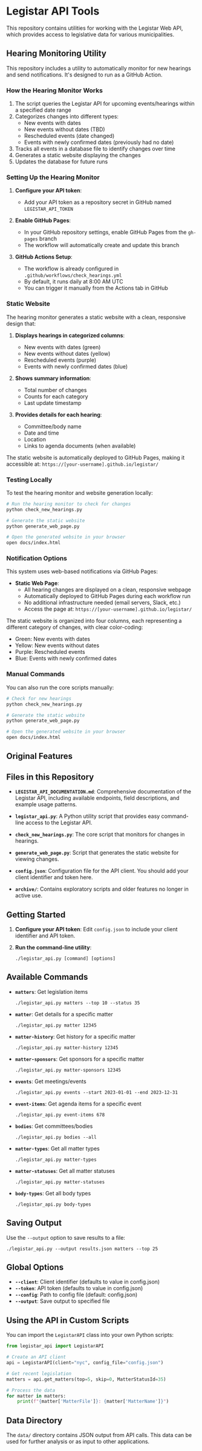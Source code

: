 # Legistar API Tools

This repository contains utilities for working with the Legistar Web API, which provides access to legislative data for various municipalities.

## Hearing Monitoring Utility

This repository includes a utility to automatically monitor for new hearings and send notifications. It's designed to run as a GitHub Action.

### How the Hearing Monitor Works

1. The script queries the Legistar API for upcoming events/hearings within a specified date range
2. Categorizes changes into different types:
   - New events with dates
   - New events without dates (TBD)
   - Rescheduled events (date changed)
   - Events with newly confirmed dates (previously had no date)
3. Tracks all events in a database file to identify changes over time
4. Generates a static website displaying the changes
5. Updates the database for future runs

### Setting Up the Hearing Monitor

1. **Configure your API token**:
   - Add your API token as a repository secret in GitHub named `LEGISTAR_API_TOKEN`

2. **Enable GitHub Pages**:
   - In your GitHub repository settings, enable GitHub Pages from the `gh-pages` branch
   - The workflow will automatically create and update this branch

3. **GitHub Actions Setup**:
   - The workflow is already configured in `.github/workflows/check_hearings.yml`
   - By default, it runs daily at 8:00 AM UTC
   - You can trigger it manually from the Actions tab in GitHub

### Static Website

The hearing monitor generates a static website with a clean, responsive design that:

1. **Displays hearings in categorized columns**:
   - New events with dates (green)
   - New events without dates (yellow)
   - Rescheduled events (purple)
   - Events with newly confirmed dates (blue)

2. **Shows summary information**:
   - Total number of changes
   - Counts for each category
   - Last update timestamp

3. **Provides details for each hearing**:
   - Committee/body name
   - Date and time
   - Location
   - Links to agenda documents (when available)

The static website is automatically deployed to GitHub Pages, making it accessible at:
`https://[your-username].github.io/legistar/`

### Testing Locally

To test the hearing monitor and website generation locally:

```bash
# Run the hearing monitor to check for changes
python check_new_hearings.py

# Generate the static website
python generate_web_page.py

# Open the generated website in your browser
open docs/index.html
```

### Notification Options

This system uses web-based notifications via GitHub Pages:

- **Static Web Page**: 
  - All hearing changes are displayed on a clean, responsive webpage
  - Automatically deployed to GitHub Pages during each workflow run
  - No additional infrastructure needed (email servers, Slack, etc.)
  - Access the page at: `https://[your-username].github.io/legistar/`

The static website is organized into four columns, each representing a different category of changes, with clear color-coding:
  - Green: New events with dates
  - Yellow: New events without dates
  - Purple: Rescheduled events
  - Blue: Events with newly confirmed dates

### Manual Commands

You can also run the core scripts manually:

```bash
# Check for new hearings
python check_new_hearings.py

# Generate the static website
python generate_web_page.py

# Open the generated website in your browser
open docs/index.html
```

## Original Features

## Files in this Repository

- **`LEGISTAR_API_DOCUMENTATION.md`**: Comprehensive documentation of the Legistar API, including available endpoints, field descriptions, and example usage patterns.

- **`legistar_api.py`**: A Python utility script that provides easy command-line access to the Legistar API.

- **`check_new_hearings.py`**: The core script that monitors for changes in hearings.

- **`generate_web_page.py`**: Script that generates the static website for viewing changes.

- **`config.json`**: Configuration file for the API client. You should add your client identifier and token here.

- **`archive/`**: Contains exploratory scripts and older features no longer in active use.

## Getting Started

1. **Configure your API token**: 
   Edit `config.json` to include your client identifier and API token.

2. **Run the command-line utility**:
   ```
   ./legistar_api.py [command] [options]
   ```

## Available Commands

- **`matters`**: Get legislation items
  ```
  ./legistar_api.py matters --top 10 --status 35
  ```

- **`matter`**: Get details for a specific matter
  ```
  ./legistar_api.py matter 12345
  ```

- **`matter-history`**: Get history for a specific matter
  ```
  ./legistar_api.py matter-history 12345
  ```

- **`matter-sponsors`**: Get sponsors for a specific matter
  ```
  ./legistar_api.py matter-sponsors 12345
  ```

- **`events`**: Get meetings/events
  ```
  ./legistar_api.py events --start 2023-01-01 --end 2023-12-31
  ```

- **`event-items`**: Get agenda items for a specific event
  ```
  ./legistar_api.py event-items 678
  ```

- **`bodies`**: Get committees/bodies
  ```
  ./legistar_api.py bodies --all
  ```

- **`matter-types`**: Get all matter types
  ```
  ./legistar_api.py matter-types
  ```

- **`matter-statuses`**: Get all matter statuses
  ```
  ./legistar_api.py matter-statuses
  ```

- **`body-types`**: Get all body types
  ```
  ./legistar_api.py body-types
  ```

## Saving Output

Use the `--output` option to save results to a file:

```
./legistar_api.py --output results.json matters --top 25
```

## Global Options

- **`--client`**: Client identifier (defaults to value in config.json)
- **`--token`**: API token (defaults to value in config.json)
- **`--config`**: Path to config file (default: config.json)
- **`--output`**: Save output to specified file

## Using the API in Custom Scripts

You can import the `LegistarAPI` class into your own Python scripts:

```python
from legistar_api import LegistarAPI

# Create an API client
api = LegistarAPI(client="nyc", config_file="config.json")

# Get recent legislation
matters = api.get_matters(top=5, skip=0, MatterStatusId=35)

# Process the data
for matter in matters:
    print(f"{matter['MatterFile']}: {matter['MatterName']}")
```

## Data Directory

The `data/` directory contains JSON output from API calls. This data can be used for further analysis or as input to other applications. 
